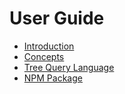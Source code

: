 # User Guide

- [Introduction](./introduction.md)
- [Concepts](./concepts.md)
- [Tree Query Language](./tree-query-language.md)
- [NPM Package](./npm-package/index.md)
